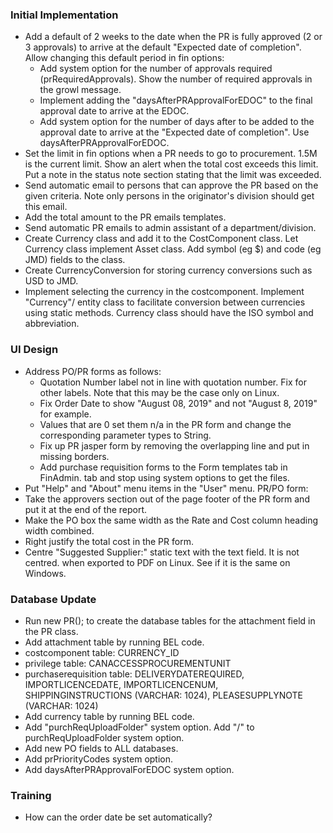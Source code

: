 ### Initial Implementation
- Add a default of 2 weeks to the date when the PR is fully approved (2 or 3 approvals) 
  to arrive at the default "Expected date of completion". Allow changing this default 
  period in fin options:
  * Add system option for the number of approvals required (prRequiredApprovals). Show the number of 
    required approvals in the growl message.  
  * Implement adding the "daysAfterPRApprovalForEDOC" to the final approval date to 
    arrive at the EDOC.
  * Add system option for the number of days after to be added to the approval date
    to arrive at the "Expected date of completion". Use daysAfterPRApprovalForEDOC.
- Set the limit in fin options when a PR needs to go to procurement. 
  1.5M is the current limit. Show an alert when the total cost exceeds this limit. 
  Put a note in the status note section stating that the limit was exceeded.
- Send automatic email to persons that can approve the PR based on the given criteria. 
  Note only persons in the originator's division should get this email.
- Add the total amount to the PR emails templates.
- Send automatic PR emails to admin assistant of a department/division.
- Create Currency class and add it to the CostComponent class. Let Currency class
implement Asset class. Add symbol (eg $) and code (eg JMD) fields to the class.
- Create CurrencyConversion for storing currency conversions such as USD to JMD.
- Implement selecting the currency in the costcomponent. Implement "Currency"/ entity class 
  to facilitate conversion between currencies using static methods. 
  Currency class should have the ISO symbol and abbreviation.

### UI Design
- Address PO/PR forms as follows:
  * Quotation Number label not in line with quotation number. Fix for other labels.
    Note that this may be the case only on Linux.
  * Fix Order Date to show "August 08, 2019" and not "August 8, 2019" for example.
  * Values that are 0 set them n/a in the PR form and change the corresponding parameter types to String.
  * Fix up PR jasper form by removing the overlapping line and put in missing borders.
  * Add purchase requisition forms to the Form templates tab in FinAdmin. 
    tab and stop using system options to get the files.
- Put "Help" and "About" menu items in the "User" menu.
PR/PO form:
- Take the approvers section out of the page footer of the PR form and put it at the end of the report.
- Make the PO box the same width as the Rate and Cost column heading width combined.
- Right justify the total cost in the PR form.
- Centre "Suggested Supplier:" static text with the text field. It is not centred. 
  when exported to PDF on Linux. See if it is the same on Windows.

### Database Update
- Run new PR(); to create the database tables for the attachment field in the PR class.
- Add attachment table by running BEL code.
- costcomponent table: CURRENCY_ID
- privilege table: CANACCESSPROCUREMENTUNIT
- purchaserequisition table: DELIVERYDATEREQUIRED, IMPORTLICENCEDATE, IMPORTLICENCENUM,
  SHIPPINGINSTRUCTIONS (VARCHAR: 1024), PLEASESUPPLYNOTE (VARCHAR: 1024)
- Add currency table by running BEL code.
- Add "purchReqUploadFolder" system option. Add "/" to purchReqUploadFolder system option.
- Add new PO fields to ALL databases.
- Add prPriorityCodes system option.
- Add daysAfterPRApprovalForEDOC system option.


### Training
- How can the order date be set automatically?

